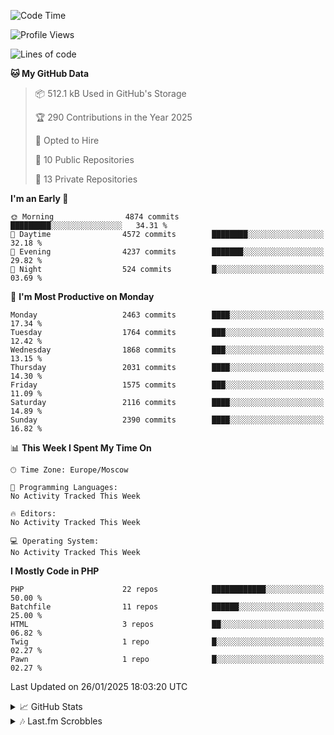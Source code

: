 <!--START_SECTION:waka-->
![Code Time](http://img.shields.io/badge/Code%20Time-0%20secs-blue)

![Profile Views](http://img.shields.io/badge/Profile%20Views-14-blue)

![Lines of code](https://img.shields.io/badge/From%20Hello%20World%20I%27ve%20Written-2.9%20million%20lines%20of%20code-blue)

**🐱 My GitHub Data** 

> 📦 512.1 kB Used in GitHub's Storage 
 > 
> 🏆 290 Contributions in the Year 2025
 > 
> 💼 Opted to Hire
 > 
> 📜 10 Public Repositories 
 > 
> 🔑 13 Private Repositories 
 > 
**I'm an Early 🐤** 

```text
🌞 Morning                4874 commits        █████████░░░░░░░░░░░░░░░░   34.31 % 
🌆 Daytime                4572 commits        ████████░░░░░░░░░░░░░░░░░   32.18 % 
🌃 Evening                4237 commits        ███████░░░░░░░░░░░░░░░░░░   29.82 % 
🌙 Night                  524 commits         █░░░░░░░░░░░░░░░░░░░░░░░░   03.69 % 
```
📅 **I'm Most Productive on Monday** 

```text
Monday                   2463 commits        ████░░░░░░░░░░░░░░░░░░░░░   17.34 % 
Tuesday                  1764 commits        ███░░░░░░░░░░░░░░░░░░░░░░   12.42 % 
Wednesday                1868 commits        ███░░░░░░░░░░░░░░░░░░░░░░   13.15 % 
Thursday                 2031 commits        ████░░░░░░░░░░░░░░░░░░░░░   14.30 % 
Friday                   1575 commits        ███░░░░░░░░░░░░░░░░░░░░░░   11.09 % 
Saturday                 2116 commits        ████░░░░░░░░░░░░░░░░░░░░░   14.89 % 
Sunday                   2390 commits        ████░░░░░░░░░░░░░░░░░░░░░   16.82 % 
```


📊 **This Week I Spent My Time On** 

```text
🕑︎ Time Zone: Europe/Moscow

💬 Programming Languages: 
No Activity Tracked This Week

🔥 Editors: 
No Activity Tracked This Week

💻 Operating System: 
No Activity Tracked This Week
```

**I Mostly Code in PHP** 

```text
PHP                      22 repos            ████████████░░░░░░░░░░░░░   50.00 % 
Batchfile                11 repos            ██████░░░░░░░░░░░░░░░░░░░   25.00 % 
HTML                     3 repos             ██░░░░░░░░░░░░░░░░░░░░░░░   06.82 % 
Twig                     1 repo              █░░░░░░░░░░░░░░░░░░░░░░░░   02.27 % 
Pawn                     1 repo              █░░░░░░░░░░░░░░░░░░░░░░░░   02.27 % 
```




 Last Updated on 26/01/2025 18:03:20 UTC
<!--END_SECTION:waka-->

<details>
  <summary>📈 GitHub Stats</summary><br/>

[![belomaxorka's GitHub stats](https://github-readme-stats.vercel.app/api?username=belomaxorka&theme=buefy)](https://github.com/belomaxorka)
</details>

<details>
  <summary>🎶 Last.fm Scrobbles</summary><br/>

![My scrobbles](https://lastfm-recently-played.vercel.app/api?user=belomaxorka&show_user=header&count=3&footer_style=normal_stats)
</details>
